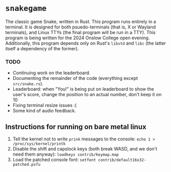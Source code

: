# `snakegame`

The classic game Snake, written in Rust. This program runs entirely in a
terminal. It is designed for both psuedo-terminals (that is, X or Wayland
terminals), and Linux TTYs (the final program will be run in a TTY). This
program is being written for the 2024 Onslow College open evening.
Additionally, this program depends only on Rust's `libstd` and `libc` (the
latter itself a dependency of the former).

### TODO
- Continuing work on the leaderboard.
- Documenting the remainder of the code (everything except `src/snake.rs`).
- Leaderboard: when "You!" is being put on leaderboard to show the user's
  score, change the position to an actual number, don't keep it on 10
- Fixing terminal resize issues :(
- Some kind of audio feedback.

## Instructions for running on bare metal linux

1. Tell the kernel not to write `prink` messages to the console:
   `echo 1 > /proc/sys/kernel/printk`
2. Disable the shift and capslock keys (both break WASD, and we don't need them anyway):
   `loadkeys contrib/keymap.map`
3. Load the patched console font:
   `setfont contrib/default16x32-patched.psfu`
